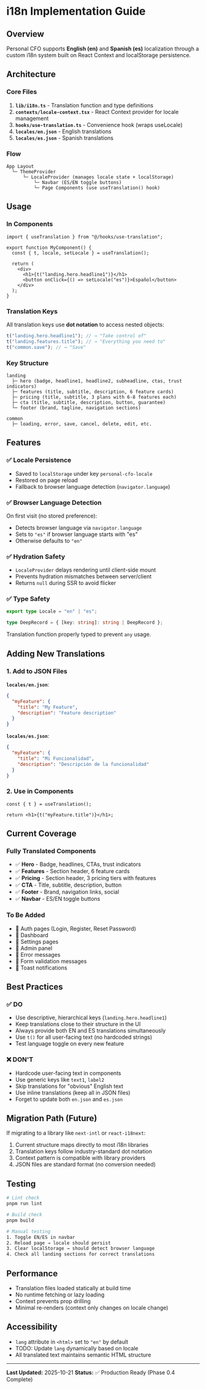 # i18n Implementation Guide

## Overview

Personal CFO supports **English (en)** and **Spanish (es)** localization through a custom i18n system built on React Context and localStorage persistence.

## Architecture

### Core Files

1. **`lib/i18n.ts`** - Translation function and type definitions
2. **`contexts/locale-context.tsx`** - React Context provider for locale management
3. **`hooks/use-translation.ts`** - Convenience hook (wraps useLocale)
4. **`locales/en.json`** - English translations
5. **`locales/es.json`** - Spanish translations

### Flow

```
App Layout
  └─ ThemeProvider
      └─ LocaleProvider (manages locale state + localStorage)
          └─ Navbar (ES/EN toggle buttons)
          └─ Page Components (use useTranslation() hook)
```

## Usage

### In Components

```tsx
import { useTranslation } from "@/hooks/use-translation";

export function MyComponent() {
  const { t, locale, setLocale } = useTranslation();

  return (
    <div>
      <h1>{t("landing.hero.headline1")}</h1>
      <button onClick={() => setLocale("es")}>Español</button>
    </div>
  );
}
```

### Translation Keys

All translation keys use **dot notation** to access nested objects:

```typescript
t("landing.hero.headline1"); // → "Take control of"
t("landing.features.title"); // → "Everything you need to"
t("common.save"); // → "Save"
```

### Key Structure

```
landing
  ├─ hero (badge, headline1, headline2, subheadline, ctas, trust indicators)
  ├─ features (title, subtitle, description, 6 feature cards)
  ├─ pricing (title, subtitle, 3 plans with 6-8 features each)
  ├─ cta (title, subtitle, description, button, guarantee)
  └─ footer (brand, tagline, navigation sections)

common
  ├─ loading, error, save, cancel, delete, edit, etc.
```

## Features

### ✅ Locale Persistence

- Saved to `localStorage` under key `personal-cfo-locale`
- Restored on page reload
- Fallback to browser language detection (`navigator.language`)

### ✅ Browser Language Detection

On first visit (no stored preference):

- Detects browser language via `navigator.language`
- Sets to `"es"` if browser language starts with "es"
- Otherwise defaults to `"en"`

### ✅ Hydration Safety

- `LocaleProvider` delays rendering until client-side mount
- Prevents hydration mismatches between server/client
- Returns `null` during SSR to avoid flicker

### ✅ Type Safety

```typescript
export type Locale = "en" | "es";

type DeepRecord = { [key: string]: string | DeepRecord };
```

Translation function properly typed to prevent `any` usage.

## Adding New Translations

### 1. Add to JSON Files

**`locales/en.json`**:

```json
{
  "myFeature": {
    "title": "My Feature",
    "description": "Feature description"
  }
}
```

**`locales/es.json`**:

```json
{
  "myFeature": {
    "title": "Mi Funcionalidad",
    "description": "Descripción de la funcionalidad"
  }
}
```

### 2. Use in Components

```tsx
const { t } = useTranslation();

return <h1>{t("myFeature.title")}</h1>;
```

## Current Coverage

### Fully Translated Components

- ✅ **Hero** - Badge, headlines, CTAs, trust indicators
- ✅ **Features** - Section header, 6 feature cards
- ✅ **Pricing** - Section header, 3 pricing tiers with features
- ✅ **CTA** - Title, subtitle, description, button
- ✅ **Footer** - Brand, navigation links, social
- ✅ **Navbar** - ES/EN toggle buttons

### To Be Added

- 🔴 Auth pages (Login, Register, Reset Password)
- 🔴 Dashboard
- 🔴 Settings pages
- 🔴 Admin panel
- 🔴 Error messages
- 🔴 Form validation messages
- 🔴 Toast notifications

## Best Practices

### ✅ DO

- Use descriptive, hierarchical keys (`landing.hero.headline1`)
- Keep translations close to their structure in the UI
- Always provide both EN and ES translations simultaneously
- Use `t()` for all user-facing text (no hardcoded strings)
- Test language toggle on every new feature

### ❌ DON'T

- Hardcode user-facing text in components
- Use generic keys like `text1`, `label2`
- Skip translations for "obvious" English text
- Use inline translations (keep all in JSON files)
- Forget to update both `en.json` and `es.json`

## Migration Path (Future)

If migrating to a library like `next-intl` or `react-i18next`:

1. Current structure maps directly to most i18n libraries
2. Translation keys follow industry-standard dot notation
3. Context pattern is compatible with library providers
4. JSON files are standard format (no conversion needed)

## Testing

```bash
# Lint check
pnpm run lint

# Build check
pnpm build

# Manual testing
1. Toggle EN/ES in navbar
2. Reload page → locale should persist
3. Clear localStorage → should detect browser language
4. Check all landing sections for correct translations
```

## Performance

- Translation files loaded statically at build time
- No runtime fetching or lazy loading
- Context prevents prop drilling
- Minimal re-renders (context only changes on locale change)

## Accessibility

- `lang` attribute in `<html>` set to `"en"` by default
- TODO: Update `lang` dynamically based on locale
- All translated text maintains semantic HTML structure

---

**Last Updated:** 2025-10-21
**Status:** ✅ Production Ready (Phase 0.4 Complete)
